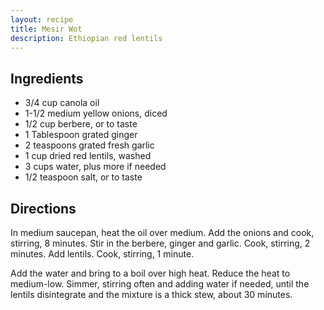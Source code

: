 ```yaml
---
layout: recipe
title: Mesir Wot
description: Ethiopian red lentils
---
```


## Ingredients

* 3/4 cup canola oil
* 1-1/2 medium yellow onions, diced
* 1/2 cup berbere, or to taste
* 1 Tablespoon grated ginger
* 2 teaspoons grated fresh garlic
* 1 cup dried red lentils, washed
* 3 cups water, plus more if needed
* 1/2 teaspoon salt, or to taste

## Directions

In medium saucepan, heat the oil over medium. Add the onions and cook,
stirring, 8 minutes. Stir in the berbere, ginger and garlic. Cook,
stirring, 2 minutes. Add lentils. Cook, stirring, 1 minute.

Add the water and bring to a boil over high heat. Reduce the heat to
medium-low. Simmer, stirring often and adding water if needed, until the
lentils disintegrate and the mixture is a thick stew, about 30 minutes.
